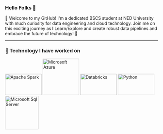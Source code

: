 ### Hello Folks 👋

🚀 Welcome to my GitHub! I'm a dedicated BSCS student at NED University with much curiosity for data engineering and cloud technology. Join me on this exciting journey as I Learn/Explore and create robust data pipelines and embrace the future of technology! 🌟
_______________________________________________________________________________________________________________________________________________________
### 🔭 Technology I have worked on <br>
<img src="https://github.com/BasitAli05/BasitAli05/assets/106751594/ccadd77d-dd33-4790-9223-041f1a9e2dba" alt="Apache Spark" width="120" height="70">
<img src="https://github.com/BasitAli05/BasitAli05/assets/106751594/fe07475a-9521-4a30-ae11-5983bdddf6ce" alt="Microsoft Azure" width="120">
<img src="https://github.com/BasitAli05/BasitAli05/assets/106751594/3a739949-48ad-4111-9ae2-6f834a5a1c08" alt="Databricks" width="120" height="70">
<img src="https://github.com/BasitAli05/BasitAli05/assets/106751594/d8fe3b3c-4ef1-4646-8f17-21e4a7d33047" alt="Python" width="120" height="70">
<img src="https://github.com/BasitAli05/BasitAli05/assets/106751594/1285c255-904e-48df-b442-12002a3c6f3d" alt="Microsoft Sql Server" width="110">

<!--
**BasitAli05/BasitAli05** is a ✨ _special_ ✨ repository because its `README.md` (this file) appears on your GitHub profile.

Here are some ideas to get you started:

- 🔭 I’m currently working on ...
- 🌱 I’m currently learning ...
- 👯 I’m looking to collaborate on ...
- 🤔 I’m looking for help with ...
- 💬 Ask me about ...
- 📫 How to reach me: ...
- 😄 Pronouns: ...
- ⚡ Fun fact: ...
-->
